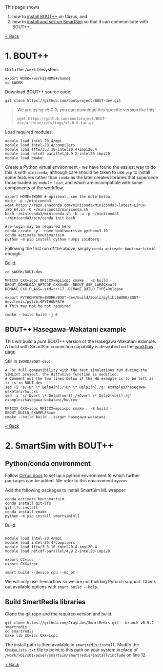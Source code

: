 This page shows 
1. how to [install BOUT++](./example-installation.md#1-bout) on Cirrus, and
2. how to [install and set-up SmartSim](./example-installation.md#2-smartsim-with-bout) so that it can communicate with BOUT++.

[< Back](./)

# 1. BOUT++

Go to the `/work` filesystem:
```
export WORK=/work${HOME#/home}
cd $WORK
```

Download BOUT++ source code:
```
git clone https://github.com/boutproject/BOUT-dev.git
```

> We are using v5.0.0; you can download this specific version like this:
> 
> ```wget https://github.com/boutproject/BOUT-dev/archive/refs/tags/v5.0.0.tar.gz```

Load required modules:
```
module load intel-20.4/mpi
module load intel-20.4/compilers
module load fftw/3.3.10-intel20.4-impi20.4
module load netcdf-parallel/4.9.2-intel20-impi20
module load cmake
```

Create a Python virtual environment - we have found the easiest way to do this is with `miniconda`, although care should be taken to use `pip` to install some features rather than `conda` as the later creates libraries that supercede those loaded by `module load`, and which are incompatible with some components of the workflow.
```
export HOME=$WORK # optional, see the note below
mkdir -p ~/miniconda3
wget https://repo.anaconda.com/miniconda/Miniconda3-latest-Linux-x86_64.sh -O ~/miniconda3/miniconda.sh
bash ~/miniconda3/miniconda.sh -b -u -p ~/miniconda3
~/miniconda3/bin/conda init bash

#re-login may be required here
conda create -y --name boutsmartsim python=3.10
conda activate boutsmartsim
python -m pip install cython numpy zoidberg
```

Following the first run of the above, simply `conda activate boutsmartsim` is enough.

Build:
```
cd $WORK/BOUT-dev

MPICXX_CXX=icpc MPICXX=mpiicpc cmake . -B build -DBOUT_DOWNLOAD_NETCDF_CXX4=ON -DBOUT_USE_LAPACK=off -DCMAKE_CXX_FLAGS=-std=c++17 -DCMAKE_BUILD_TYPE=Release

export PYTHONPATH=$WORK/BOUT-dev/build/tools/pylib:$WORK/BOUT-dev/tools/pylib:$PYTHONPATH
# This may not be not required

cmake --build build -j 6
```

## BOUT++ Hasegawa-Wakatani example
This will build a *pure* BOUT++ version of the Hasegawa-Wakatani example. A build with SmartSim connection capability is described on the [workflow page](./workflow.md#compile-hasegawa-wakatani-with-smartredis).

Still in `$WORK/BOUT-dev`:
```
# For full compatibility with the test simulations run during the SiMLInt project, the diffusive function is modified.
# Comment out the two lines below if the HW example is to be left as it is in BOUT-dev
sed -i 's/-Dn \* Delp4(n);/+Dn \* Delp2(n);/g' examples/hasegawa-wakatani/hw.cxx
sed -i 's/-Dvort \* Delp4(vort);/+Dvort \* Delp2(vort);/g' examples/hasegawa-wakatani/hw.cxx

MPICXX_CXX=icpc MPICXX=mpiicpc cmake . -B build -DBOUT_BUILD_EXAMPLES=on
cmake --build build --target hasegawa-wakatani
```

[< Back](./)


# 2. SmartSim with BOUT++

## Python/conda environment
Follow [Cirrus docs](https://docs.cirrus.ac.uk/user-guide/python/#installing-your-own-python-packages-with-conda) to set up a python environment to which further packages can be added. We refer to this environment `myvenv`.

Add the following packages to install SmartSim ML wrapper:
```
conda activate boutsmartsim
conda install git-lfs
git lfs install
conda install cmake
python -m pip install smartsim[ml]
```

Build:
```

module load intel-20.4/mpi
module load intel-20.4/compilers
module load fftw/3.3.10-intel20.4-impi20.4
module load netcdf-parallel/4.9.2-intel20-impi20

export CC=icc
export CXX=icpc

smart build --device cpu --no_pt
```
We will only use Tensorflow so we are not building Pytorch support. Check out available options with `smart build --help`.

## Build SmartRedis libraries

Clone the git repo and the required version and build:
```
git clone https://github.com/CrayLabs/SmartRedis.git --branch v0.5.2 smartredis
cd smartredis
make lib CC=icc CXX=icpc
```

The install path is then available in `smartredis/install`. Modify the `CMakeLists.txt` file to point to this path on your system in place of `/work/x01/x01/auser/smartsim/smartredis/install/include` on line 12.


[< Back](./)
